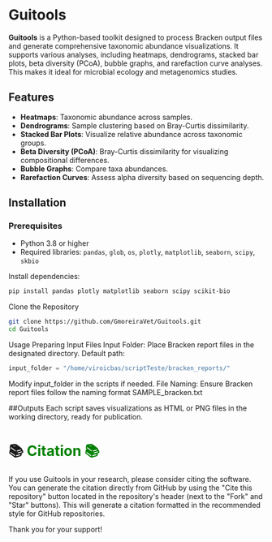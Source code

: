 # Guitools

**Guitools** is a Python-based toolkit designed to process Bracken output files and generate comprehensive taxonomic abundance visualizations. It supports various analyses, including heatmaps, dendrograms, stacked bar plots, beta diversity (PCoA), bubble graphs, and rarefaction curve analyses. This makes it ideal for microbial ecology and metagenomics studies.

## Features
- **Heatmaps**: Taxonomic abundance across samples.
- **Dendrograms**: Sample clustering based on Bray-Curtis dissimilarity.
- **Stacked Bar Plots**: Visualize relative abundance across taxonomic groups.
- **Beta Diversity (PCoA)**: Bray-Curtis dissimilarity for visualizing compositional differences.
- **Bubble Graphs**: Compare taxa abundances.
- **Rarefaction Curves**: Assess alpha diversity based on sequencing depth.

## Installation

### Prerequisites
- Python 3.8 or higher
- Required libraries: `pandas`, `glob`, `os`, `plotly`, `matplotlib`, `seaborn`, `scipy`, `skbio`

Install dependencies:

```bash
pip install pandas plotly matplotlib seaborn scipy scikit-bio
```
Clone the Repository
```bash
git clone https://github.com/GmoreiraVet/Guitools.git
cd Guitools
```
Usage
Preparing Input Files
Input Folder: Place Bracken report files in the designated directory. Default path:
```python
input_folder = "/home/viroicbas/scriptTeste/bracken_reports/"
```
Modify input_folder in the scripts if needed.
File Naming: Ensure Bracken report files follow the naming format SAMPLE_bracken.txt

##Outputs
Each script saves visualizations as HTML or PNG files in the working directory, ready for publication.

# :books:<span style="color: green;"> Citation :books:

If you use Guitools in your research, please consider citing the software. You can generate the citation directly from GitHub by using the "Cite this repository" button located in the repository's header (next to the "Fork" and "Star" buttons). This will generate a citation formatted in the recommended style for GitHub repositories.

Thank you for your support!




